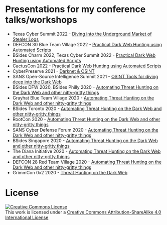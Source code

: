 # Presentations for my conference talks/workshops

- Texas Cyber Summit 2022 - [Diving into the Underground Market of Stealer Logs](Diving%20into%20the%20Underground%20Market%20of%20Stealer%20Logs.pdf)
- DEFCON 30 Blue Team Village 2022 - [Practical Dark Web Hunting using Automated Scripts](DEFCON%2030%20Blue%20Team%20Village%202022/)
- BSides Charm 2022, Texas Cyber Summit 2022 - [Practical Dark Web Hunting using Automated Scripts](BSides%20Charm%202022/)
- CactusCon 2022 - [Practical Dark Web Hunting using Automated Scripts](CactusCon%202022/Practical%20Dark%20Web%20Hunting%20using%20Automated%20Scripts.pdf)
- CyberPreserve 2021 - [Darknet & OSINT](CyberPreserve/Darkweb%20%26%20OSINT.pdf)
- SANS Open-Source Intelligence Summit 2021 - [OSINT Tools for diving deep into the Dark Web](SANS%20Open%20Source%20Intelligence%20Summit%202021/OSINT%20Tools%20for%20diving%20deep%20Dark%20Web.pdf)
- BSides DFW 2020, BSides Philly 2020 - [Automating Threat Hunting on the Dark Web and other nitty-gritty things](BSides%20DFW%202020/Automate_Dark_Web_Hunting.pdf)
- Grayhat Blue Team Village 2020 - [Automating Threat Hunting on the Dark Web and other nitty-gritty things](Grayhat%20Blue%20Team%20Village%202020/Automate_Dark_Web_Hunting.pdf)
- BSides Toronto 2020 - [Automating Threat Hunting on the Dark Web and other nitty-gritty things](BSides%20Toronto%202020/Automate_Dark_Web_Hunting.pdf)
- RootCon 2020 - [Automating Threat Hunting on the Dark Web and other nitty-gritty things](RootCon%202020/Automate_Dark_Web_Hunting.pdf)
- SANS Cyber Defense Forum 2020 - [Automating Threat Hunting on the Dark Web and other nitty-gritty things](SANS%20Cyber%20Defense%20Forum%202020/Automate_Dark_Web_Hunting.pdf)
- BSides Singapore 2020 - [Automating Threat Hunting on the Dark Web and other nitty-gritty things](BSides%20Singapore%202020/Automate_Dark_Web_Hunting.pdf)
- The Diana Initiative 2020 - [Automating Threat Hunting on the Dark Web and other nitty-gritty things](The%20Diana%20Initiative%202020/Automate_Dark_Web_Hunting.pdf)
- DEFCON 28 Red Team Village 2020 - [Automating Threat Hunting on the Dark Web and other nitty-gritty things](DEFCON%2028%20Red%20Team%20Village%202020/Automate_Dark_Web_Hunting.pdf)
- GrimmCon 0x2 2020 - [Threat Hunting on the Dark Web](GrimmCon%200x2%202020/Threat_Hunting_on_the_Dark_Web.pdf)



# License

<a rel="license" href="http://creativecommons.org/licenses/by-sa/4.0/"><img alt="Creative Commons License" style="border-width:0" src="https://i.creativecommons.org/l/by-sa/4.0/88x31.png" /></a><br />This work is licensed under a <a rel="license" href="http://creativecommons.org/licenses/by-sa/4.0/">Creative Commons Attribution-ShareAlike 4.0 International License</a>

